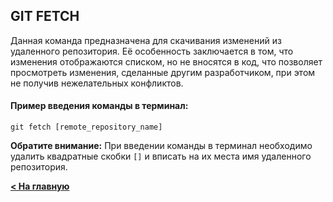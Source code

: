 ## GIT FETCH

Данная команда предназначена для скачивания изменений из удаленного репозитория. Её особенность заключается в том, что изменения отображаются списком, но не вносятся в код, что позволяет просмотреть изменения, сделанные другим разработчиком, при этом не получив нежелательных конфликтов.

#### Пример введения команды в терминал:
```
git fetch [remote_repository_name]
```

**Обратите внимание:** При введении команды в терминал необходимо удалить квадратные скобки `[]` и вписать на их места имя удаленного репозитория.

[**< На главную**](./readme.md)